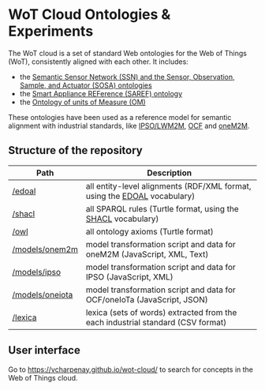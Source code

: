 # WoT Cloud Ontologies & Experiments

The WoT cloud is a set of standard Web ontologies for the Web of Things (WoT), consistently aligned with each other. It includes:
 - the [Semantic Sensor Network (SSN) and the Sensor, Observation, Sample, and Actuator (SOSA) ontologies](https://www.w3.org/TR/vocab-ssn/)
 - the [Smart Appliance REFerence (SAREF) ontology](http://ontology.tno.nl/saref/)
 - the [Ontology of units of Measure (OM)](http://www.wurvoc.org/vocabularies/om-1.8/)
 
These ontologies have been used as a reference model for semantic alignment with industrial standards, like
[IPSO/LWM2M](https://www.ipso-alliance.org/), [OCF](https://openconnectivity.org/) and [oneM2M](http://onem2m.org/).

## Structure of the repository

| Path | Description |
| ---- | ----------- |
| [/edoal](edoal) | all entity-level alignments (RDF/XML format, using the [EDOAL](http://alignapi.gforge.inria.fr/edoal.html) vocabulary) |
| [/shacl](shacl) | all SPARQL rules (Turtle format, using the [SHACL](https://www.w3.org/TR/shacl/) vocabulary) |
| [/owl](owl) | all ontology axioms (Turtle format) |
| [/models/onem2m](models/onem2m) | model transformation script and data for oneM2M (JavaScript, XML, Text) |
| [/models/ipso](models/ipso) | model transformation script and data for IPSO (JavaScript, XML) |
| [/models/oneiota](models/oneiota) | model transformation script and data for OCF/oneIoTa (JavaScript, JSON) |
| [/lexica](lexica) | lexica (sets of words) extracted from the each industrial standard (CSV format) |

## User interface

Go to https://vcharpenay.github.io/wot-cloud/ to search for concepts in the Web of Things cloud.